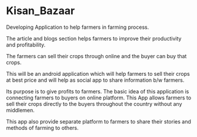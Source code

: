 # Kisan_Bazaar

Developing Application to help farmers in farming process.

The article and blogs section helps farmers to improve their productivity and profitability.  

The farmers can sell their crops through online and the buyer can buy that crops.

This will be an android application which will help farmers to sell their crops at best price and will help as social app to share information b/w farmers.

Its purpose is to give profits to farmers. The basic idea of this application is connecting farmers to buyers on online platform. This App allows farmers to sell their crops directly to the buyers throughout the country without any middlemen.

This app also provide separate platform to farmers to share their stories and methods of farming to others.



